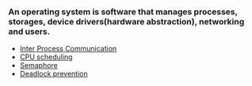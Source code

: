 ### An operating system is software that manages processes, storages, device drivers(hardware abstraction), networking and users.

* [Inter Process Communication](https://github.com/vacu9708/Fundamental-knowledge/tree/main/Operating%20system/Inter-Process-Communication)
* [CPU scheduling](https://github.com/vacu9708/Fundamental-knowledge/tree/main/Operating%20system/CPU%20scheduling)
* [Semaphore](https://github.com/vacu9708/Fundamental-knowledge/tree/main/Operating%20system/Semaphore)
* [Deadlock prevention](https://github.com/vacu9708/Fundamental-knowledge/tree/main/Operating%20system/Deadlock%20prevention)
